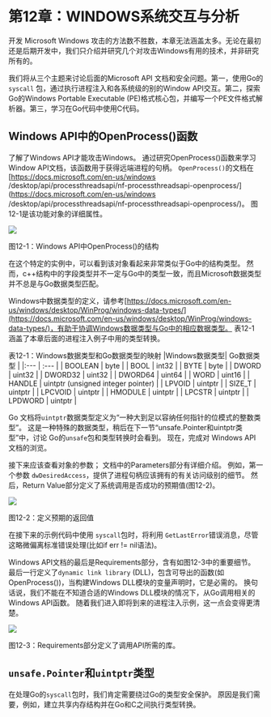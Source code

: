 # 第12章：WINDOWS系统交互与分析

开发 Microsoft Windows 攻击的方法数不胜数，本章无法涵盖太多。无论在最初还是后期开发中，我们只介绍并研究几个对攻击Windows有用的技术，并非研究所有的。

我们将从三个主题来讨论后面的Microsoft API 文档和安全问题。第一，使用Go的 `syscall` 包，通过执行进程注入和各系统级的别的Window API交互。第二，探索Go的Windows Portable Executable (PE)格式核心包，并编写一个PE文件格式解析器。第三，学习在Go代码中使用C代码。

## Windows API中的OpenProcess()函数

了解了Windows API才能攻击Windows。 通过研究OpenProcess()函数来学习Window API文档，该函数用于获得远端进程的句柄。 `OpenProcess()`的文档在[https://docs.microsoft.com/en-us/windows
/desktop/api/processthreadsapi/nf-processthreadsapi-openprocess/](https://docs.microsoft.com/en-us/windows
/desktop/api/processthreadsapi/nf-processthreadsapi-openprocess/)。 图12-1是该功能对象的详细属性。

![](https://github.com/YYRise/black-hat-go/raw/master/ch-12/images/12-1.png)

图12-1：Windows API中OpenProcess()的结构

在这个特定的实例中，可以看到该对象看起来非常类似于Go中的结构类型。 然而，c++结构中的字段类型并不一定与Go中的类型一致，而且Microsoft数据类型并不总是与Go数据类型匹配。 

Windows中数据类型的定义，请参考[https://docs.microsoft.com/en-us/windows/desktop/WinProg/windows-data-types/](https://docs.microsoft.com/en-us/windows/desktop/WinProg/windows-data-types/)，有助于协调Windows数据类型与Go中的相应数据类型。 表12-1 涵盖了本章后面的进程注入例子中用的类型转换。

表12-1：Windows数据类型和Go数据类型的映射
|Windows数据类型| Go数据类型 |
|:--- | :--- |
| BOOLEAN | byte |
| BOOL | int32 |
| BYTE | byte |
| DWORD | uint32 |
| DWORD32 | uint32 |
| DWORD64 | uint64 |
| WORD | uint16 |
| HANDLE | uintptr (unsigned integer pointer) |
| LPVOID | uintptr |
| SIZE_T | uintptr |
| LPCVOID | uintptr |
| HMODULE | uintptr |
| LPCSTR | uintptr |
| LPDWORD | uintptr |

Go 文档将`uintptr`数据类型定义为“一种大到足以容纳任何指针的位模式的整数类型”。 这是一种特殊的数据类型，稍后在下一节“unsafe.Pointer和uintptr类型”中，讨论 Go的`unsafe`包和类型转换时会看到。 现在，完成对 Windows API 文档的浏览。

接下来应该查看对象的参数； 文档中的Parameters部分有详细介绍。 例如，第一个参数 `dwDesiredAccess`，提供了进程句柄应该拥有的有关访问级别的细节。 然后，Return Value部分定义了系统调用是否成功的预期值(图12-2)。 

![](https://github.com/YYRise/black-hat-go/raw/master/ch-12/images/12-2.png)

图12-2：定义预期的返回值


在接下来的示例代码中使用 `syscall`包时，将利用 `GetLastError`错误消息，尽管这略微偏离标准错误处理(比如if err != nil语法)。 

Windows API文档的最后是Requirements部分，含有如图12-3中的重要细节。 最后一行定义了`dynamic link library` (DLL)，包含可导出的函数(如OpenProcess())，当构建Windows DLL模块的变量声明时，它是必需的。 换句话说，我们不能在不知道合适的Windows DLL模块的情况下，从Go调用相关的Windows API函数。 随着我们进入即将到来的进程注入示例，这一点会变得更清楚。

![](https://github.com/YYRise/black-hat-go/raw/master/ch-12/images/12-3.png)

图12-3：Requirements部分定义了调用API所需的库。

## `unsafe.Pointer`和`uintptr`类型

在处理Go的`syscall`包时，我们肯定需要绕过Go的类型安全保护。 原因是我们需要，例如，建立共享内存结构并在Go和C之间执行类型转换。 